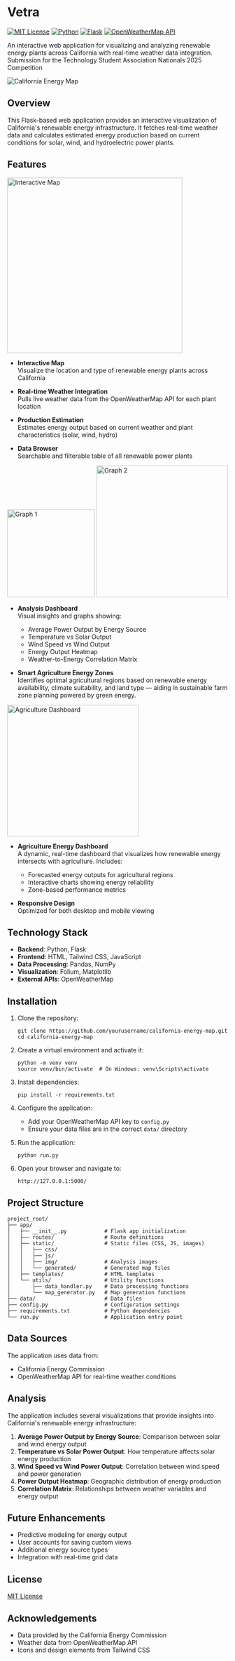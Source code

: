 # Vetra

[![MIT License](https://img.shields.io/badge/license-MIT-blue.svg)](LICENSE)
[![Python](https://img.shields.io/badge/Python-3.9%2B-blue?logo=python)](https://www.python.org/)
[![Flask](https://img.shields.io/badge/Flask-2.2+-green?logo=flask)](https://flask.palletsprojects.com/)
[![OpenWeatherMap API](https://img.shields.io/badge/API-OpenWeatherMap-orange?logo=OpenWeatherMap)](https://openweathermap.org/api)

An interactive web application for visualizing and analyzing renewable energy plants across California with real-time weather data integration. Submission for the Technology Student Association Nationals 2025 Competition

![California Energy Map](screenshot.png)

## Overview

This Flask-based web application provides an interactive visualization of California's renewable energy infrastructure. It fetches real-time weather data and calculates estimated energy production based on current conditions for solar, wind, and hydroelectric power plants.

## Features

<img src="InteractiveMap.png" alt="Interactive Map" width="400"/>

- **Interactive Map**  
  Visualize the location and type of renewable energy plants across California

- **Real-time Weather Integration**  
  Pulls live weather data from the OpenWeatherMap API for each plant location

- **Production Estimation**  
  Estimates energy output based on current weather and plant characteristics (solar, wind, hydro)

- **Data Browser**  
  Searchable and filterable table of all renewable power plants

<img src="Graph1.png" alt="Graph 1" height="200"/>
<img src="Graph2.png" alt="Graph 2" width="300"/>

- **Analysis Dashboard**  
  Visual insights and graphs showing:
  - Average Power Output by Energy Source
  - Temperature vs Solar Output
  - Wind Speed vs Wind Output
  - Energy Output Heatmap
  - Weather-to-Energy Correlation Matrix

- **Smart Agriculture Energy Zones**  
  Identifies optimal agricultural regions based on renewable energy availability, climate suitability, and land type — aiding in sustainable farm zone planning powered by green energy.

<img src="Dashboard1.png" alt="Agriculture Dashboard" width="300"/>

- **Agriculture Energy Dashboard**  
  A dynamic, real-time dashboard that visualizes how renewable energy intersects with agriculture. Includes:
  - Forecasted energy outputs for agricultural regions
  - Interactive charts showing energy reliability
  - Zone-based performance metrics

- **Responsive Design**  
  Optimized for both desktop and mobile viewing

## Technology Stack

- **Backend**: Python, Flask
- **Frontend**: HTML, Tailwind CSS, JavaScript
- **Data Processing**: Pandas, NumPy
- **Visualization**: Folium, Matplotlib
- **External APIs**: OpenWeatherMap

## Installation

1. Clone the repository:
   ```
   git clone https://github.com/yourusername/california-energy-map.git
   cd california-energy-map
   ```

2. Create a virtual environment and activate it:
   ```
   python -m venv venv
   source venv/bin/activate  # On Windows: venv\Scripts\activate
   ```

3. Install dependencies:
   ```
   pip install -r requirements.txt
   ```

4. Configure the application:
   - Add your OpenWeatherMap API key to `config.py`
   - Ensure your data files are in the correct `data/` directory

5. Run the application:
   ```
   python run.py
   ```

6. Open your browser and navigate to:
   ```
   http://127.0.0.1:5000/
   ```

## Project Structure

```
project_root/
├── app/
│   ├── __init__.py            # Flask app initialization
│   ├── routes/                # Route definitions
│   ├── static/                # Static files (CSS, JS, images)
│   │   ├── css/
│   │   ├── js/
│   │   ├── img/               # Analysis images
│   │   └── generated/         # Generated map files
│   ├── templates/             # HTML templates
│   └── utils/                 # Utility functions
│       ├── data_handler.py    # Data processing functions
│       └── map_generator.py   # Map generation functions
├── data/                      # Data files
├── config.py                  # Configuration settings
├── requirements.txt           # Python dependencies
└── run.py                     # Application entry point
```

## Data Sources

The application uses data from:
- California Energy Commission
- OpenWeatherMap API for real-time weather conditions

## Analysis

The application includes several visualizations that provide insights into California's renewable energy infrastructure:

1. **Average Power Output by Energy Source**: Comparison between solar and wind energy output
2. **Temperature vs Solar Power Output**: How temperature affects solar energy production
3. **Wind Speed vs Wind Power Output**: Correlation between wind speed and power generation
4. **Power Output Heatmap**: Geographic distribution of energy production
5. **Correlation Matrix**: Relationships between weather variables and energy output

## Future Enhancements
- Predictive modeling for energy output
- User accounts for saving custom views
- Additional energy source types
- Integration with real-time grid data

## License

[MIT License](LICENSE)

## Acknowledgements

- Data provided by the California Energy Commission
- Weather data from OpenWeatherMap API
- Icons and design elements from Tailwind CSS
